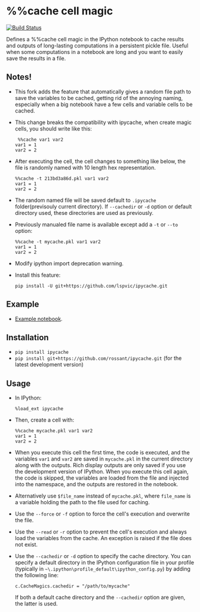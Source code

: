 %%cache cell magic
==================

[![Build Status](https://travis-ci.org/rossant/ipycache.svg)](https://travis-ci.org/rossant/ipycache)

Defines a %%cache cell magic in the IPython notebook to cache results and outputs of long-lasting computations in a persistent pickle file. Useful when some computations in a notebook are long and you want to easily save the results in a file.

Notes!
-------
  * This fork adds the feature that automatically gives a random file path to save the variables to be cached, getting rid of the annoying naming, especially when a big notebook have a few cells and variable cells to be cached.
  * This change breaks the compatibility with ipycache, when create magic cells, you should write like this:

         %%cache var1 var2
        var1 = 1
        var2 = 2

  * After executing the cell, the cell changes to something like below, the file is randomly named with 10 length hex representation.

        %%cache -t 213bd3a86d.pkl var1 var2
        var1 = 1
        var2 = 2
  * The random named file will be saved default to `.ipycache` folder(previsouly current directory). If `--cachedir` or `-d` option or default directory used, these directories are used as previously.

  * Previously manualed file name is available except add a `-t` or `--to` option:

        %%cache -t mycache.pkl var1 var2
        var1 = 1
        var2 = 2

  * Modify ipython import deprecation warning.

  * Install this feature:

        pip install -U git+https://github.com/lspvic/ipycache.git

Example
-------

  * [Example notebook](http://nbviewer.ipython.org/urls/raw.github.com/rossant/ipycache/master/examples/example.ipynb).


Installation
------------

  * `pip install ipycache`
  * `pip install git+https://github.com/rossant/ipycache.git` (for the latest development version)
  
Usage
-----
  
  * In IPython:
  
        %load_ext ipycache
  
  * Then, create a cell with:
  
        %%cache mycache.pkl var1 var2
        var1 = 1
        var2 = 2


  * When you execute this cell the first time, the code is executed, and the variables `var1` and `var2` are saved in `mycache.pkl` in the current directory along with the outputs. Rich display outputs are only saved if you use the development version of IPython. When you execute this cell again, the code is skipped, the variables are loaded from the file and injected into the namespace, and the outputs are restored in the notebook.

  * Alternatively use `$file_name` instead of `mycache.pkl`, where `file_name` is a variable holding the path to the file used for caching.

  * Use the `--force` or `-f` option to force the cell's execution and overwrite the file.
  
  * Use the `--read` or `-r` option to prevent the cell's execution and always load the variables from the cache. An exception is raised if the file does not exist.
  
  * Use the `--cachedir` or `-d` option to specify the cache directory. You can specify a default directory in the IPython configuration file in your profile (typically in `~\.ipython\profile_default\ipython_config.py`) by adding the following line:
  
        c.CacheMagics.cachedir = "/path/to/mycache"
  
    If both a default cache directory and the `--cachedir` option are given, the latter is used.


